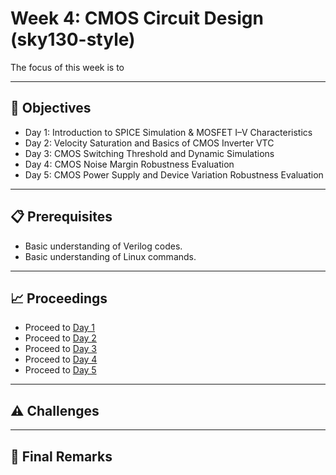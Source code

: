 # Week 4: CMOS Circuit Design (sky130-style)
 
The focus of this week is to 

---

## 📑 Objectives
- Day 1: Introduction to SPICE Simulation & MOSFET I–V Characteristics
- Day 2: Velocity Saturation and Basics of CMOS Inverter VTC
- Day 3: CMOS Switching Threshold and Dynamic Simulations
- Day 4: CMOS Noise Margin Robustness Evaluation
- Day 5: CMOS Power Supply and Device Variation Robustness Evaluation

---

## 📋 Prerequisites
- Basic understanding of Verilog codes.
- Basic understanding of Linux commands.

---

## 📈 Proceedings
- Proceed to [Day 1](https://github.com/BitopanBaishya/RISC-V-SoC-Tapeout-Program-2025---Week-4/blob/5968666badcb69379e1ee14ae30ce358bea6c659/Day%201/README.md)
- Proceed to [Day 2](https://github.com/BitopanBaishya/RISC-V-SoC-Tapeout-Program-2025---Week-4/blob/f75245c8bf12362e4901b68cf5526ef4924ecf60/Day%202/README.md)
- Proceed to [Day 3](https://github.com/BitopanBaishya/RISC-V-SoC-Tapeout-Program-2025---Week-4/blob/69288a0c5c979cbf88fe7b093972cf49c11f4c61/Day%203/README.md)
- Proceed to [Day 4](https://github.com/BitopanBaishya/RISC-V-SoC-Tapeout-Program-2025---Week-4/blob/c8107a26d48dd338d1f82f8d7f114c085c209346/Day%204/README.md)
- Proceed to [Day 5](https://github.com/BitopanBaishya/RISC-V-SoC-Tapeout-Program-2025---Week-4/blob/90bcf8dcccc50262149114762e5a00205681a65d/Day%205/README.md)

---

## ⚠️ Challenges

---

## 🏁 Final Remarks










